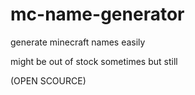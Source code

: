 # mc-name-generator

generate minecraft names easily

might be out of stock sometimes but still

(OPEN SCOURCE)
